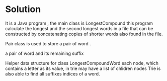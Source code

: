 # Solution

It is a Java program , 
the main class is LongestCompound 
this program calculate the longest and the second longest words in a file
that can be constructed by concatenating copies of shorter words 
also found in the file. 
  
 
Pair class is used to store a pair of word .

  a pair of word and its remaining suffix
 
  Helper data structure for class LongestCompoundWord
 each node, which contains a letter as its value,
 in trie may have a list of chlidren nodes
 Trie is also able to find all suffixes indices of a word.
  
 
 
